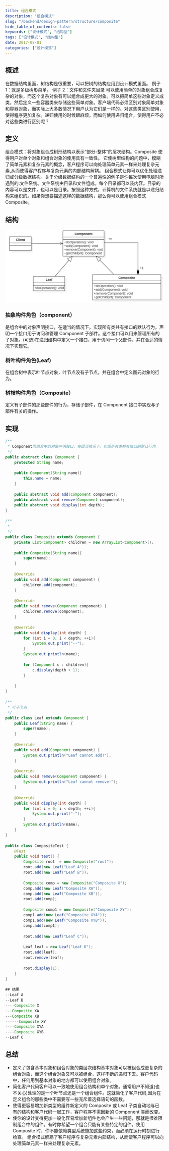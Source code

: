 ```yaml
---
title: 组合模式
description: "组合模式"
slug: "/backend/design-pattern/structure/composite"
hide_table_of_contents: false
keywords: ["设计模式", "结构型"]
tags: ["设计模式", "结构型"]
date: 2017-08-01
categories: ["设计模式"]
---
```


## 概述
在数据结构里面，树结构是很重要，可以把树的结构应用到设计模式里面。
例子 1：就是多级树形菜单。
例子 2：文件和文件夹目录
可以使用简单的对象组合成复杂的对象，而这个复杂对象有可以组合成更大的对象。可以把简单这些对象定义成类，然后定义一些容器类来存储这些简单对象。客户端代码必须区别对象简单对象和容器对象，而实际上大多数情况下用户认为它们是一样的。对这些类区别使用，使得程序更加复杂。递归使用的时候跟麻烦，而如何使用递归组合，使得用户不必对这些类进行区别呢？

## 定义
组合模式：将对象组合成树形结构以表示“部分-整体”的层次结构。Composite 使得用户对单个对象和组合对象的使用具有一致性。
它使树型结构的问题中，模糊了简单元素和复杂元素的概念，客户程序可以向处理简单元素一样来处理复杂元素,从而使得客户程序与复杂元素的内部结构解耦。
组合模式让你可以优化处理递归或分级数据结构。关于分级数据结构的一个普遍性的例子是你每次使用电脑时所遇到的:文件系统。文件系统由目录和文件组成。每个目录都可以装内容。目录的内容可以是文件，也可以是目录。按照这种方式，计算机的文件系统就是以递归结构来组织的。如果你想要描述这样的数据结构，那么你可以使用组合模式 Composite。

## 结构

![composite](img/composite.png)

### 抽象构件角色（component）

是组合中的对象声明接口，在适当的情况下，实现所有类共有接口的默认行为。声明一个接口用于访问和管理 Component 子部件。这个接口可以用来管理所有的子对象。(可选)在递归结构中定义一个接口，用于访问一个父部件，并在合适的情况下实现它。
### 树叶构件角色(Leaf)
在组合树中表示叶节点对象，叶节点没有子节点，并在组合中定义图元对象的行为。
### 树枝构件角色（Composite）
定义有子部件的那些部件的行为，存储子部件，在 Component 接口中实现与子部件有关的操作。

## 实现
```java
/**
 * Component为组合中的对象声明接口，在适当情况下，实现所有类共有借口的默认行为
 */
public abstract class Component {
    protected String name;

    public Component(String name){
        this.name = name;
    }

    public abstract void add(Component component);
    public abstract void remove(Component component);
    public abstract void display(int depth);
}

/**
 *
 */
public class Composite extends Component {
    private List<Component> children = new ArrayList<Component>();

    public Composite(String name){
        super(name);
    }

    @Override
    public void add(Component component) {
        children.add(component);
    }

    @Override
    public void remove(Component component) {
        children.remove(component);
    }

    @Override
    public void display(int depth) {
        for (int i = 0; i < depth; ++i){
            System.out.print("--");
        }
        System.out.println(name);

        for (Component c : children){
            c.display(depth + 1);
        }

    }
}

/**
 * 叶子节点
 */
public class Leaf extends Component {
    public Leaf(String name) {
        super(name);
    }

    @Override
    public void add(Component component) {
        System.out.println("Leaf cannot add!");
    }

    @Override
    public void remove(Component component) {
        System.out.println("Leaf cannot remove!");
    }

    @Override
    public void display(int depth) {
        for (int i = 0; i < depth; ++i){
            System.out.print("-");
        }
        System.out.println(name);
    }
}

public class CompositeTest {
    @Test
    public void test() {
        Composite root  = new Composite("root");
        root.add(new Leaf("Leaf A"));
        root.add(new Leaf("Leaf B"));

        Composite comp = new Composite("Composite X");
        comp.add(new Leaf("Composite XA"));
        comp.add(new Leaf("Composite XB"));
        root.add(comp);

        Composite comp1 = new Composite("Composite XY");
        comp1.add(new Leaf("Composite XYA"));
        comp1.add(new Leaf("Composite XYB"));
        comp.add(comp1);

        root.add(new Leaf("Leaf C"));

        Leaf leaf = new Leaf("Leaf D");
        root.add(leaf);
        root.remove(leaf);

        root.display(1);
    }
}

## 结果
--Leaf A
--Leaf B
----Composite X
---Composite XA
---Composite XB
------Composite XY
----Composite XYA
----Composite XYB
--Leaf C
```

## 总结
+ 定义了包含基本对象和组合对象的类层次结构基本对象可以被组合成更复杂的组合对象，而这个组合对象又可以被组合，这样不断的递归下去。客户代码中，任何用到基本对象的地方都可以使用组合对象。
+ 简化客户代码客户可以一致地使用组合结构和单个对象。通常用户不知道(也不关心)处理的是一个叶节点还是一个组合组件。这就简化了客户代码,因为在定义组合的那些类中不需要写一些充斥着选择语句的函数。
+ 使得更容易增加新类型的组件新定义的 Composite 或 Leaf 子类自动地与已有的结构和客户代码一起工作，客户程序不需因新的 Component 类而改变。
+ 使你的设计变得更加一般化容易增加新组件也会产生一些问题，那就是很难限制组合中的组件。有时你希望一个组合只能有某些特定的组件。使用 Composite 时，你不能依赖类型系统施加这些约束，而必须在运行时刻进行检查。
组合模式解耦了客户程序与复杂元素内部结构，从而使客户程序可以向处理简单元素一样来处理复杂元素。